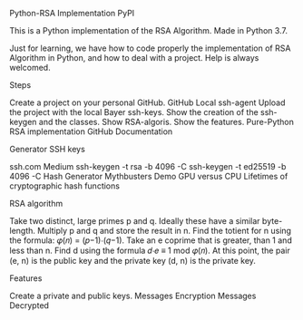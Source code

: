 Python-RSA Implementation
PyPI

This is a Python implementation of the RSA Algorithm. Made in Python 3.7.

Just for learning, we have how to code properly the implementation of RSA Algorithm in Python, and how to deal with a project. Help is always welcomed.

Steps

Create a project on your personal GitHub.
GitHub Local ssh-agent
Upload the project with the local Bayer ssh-keys.
Show the creation of the ssh-keygen and the classes.
Show RSA-algoris.
Show the features.
Pure-Python RSA implementation
GitHub Documentation

Generator SSH keys

ssh.com
Medium
ssh-keygen -t rsa -b 4096 -C
ssh-keygen -t ed25519 -b 4096 -C
Hash Generator
Mythbusters Demo GPU versus CPU
Lifetimes of cryptographic hash functions

RSA algorithm

Take two distinct, large primes p and q.
Ideally these have a similar byte-length.
Multiply p and q and store the result in n.
Find the totient for n using the formula: 𝜑(𝑛) = (𝑝−1)⋅(𝑞−1).
Take an e coprime that is greater, than 1 and less than n.
Find d using the formula 𝑑⋅𝑒 ≡ 1 mod 𝜑(𝑛).
At this point, the pair (e, n) is the public key and the private key (d, n) is the private key.

Features

Create a private and public keys.
Messages Encryption
Messages Decrypted
